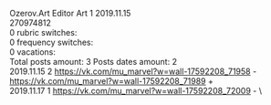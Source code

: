 Ozerov.Art	Editor Art 1 2019.11.15\
270974812\
0 rubric switches:\
0 frequency switches:\
0 vacations:\
Total posts amount: 3	Posts dates amount: 2\
2019.11.15 2 https://vk.com/mu_marvel?w=wall-17592208_71958 - https://vk.com/mu_marvel?w=wall-17592208_71989 + \
2019.11.17 1 https://vk.com/mu_marvel?w=wall-17592208_72009 - \
